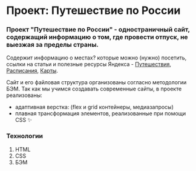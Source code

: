 # Проект: Путешествие по России

### Проект "Путешествие по России" - одностраничный сайт, содержащий информацию о том, где провести отпуск, не выезжая за пределы страны.

Содержит информацию о местах? которые можно (нужно) посетить, ссылки на статьи и полезные ресурсы Яндекса - [Путешествия](https://travel.yandex.ru/), [Расписания](https://rasp.yandex.ru/), [Карты](https://yandex.ru/maps/11458/anadyr/?ll=177.508924%2C64.733115&z=12).

Сайт и его файловая структура организованы согласно методологии БЭМ.
Так как мы учимся создавать современные сайты, в проекте реализованы:
* адаптивная верстка: (flex и grid контейнеры, медиазапросы)
* плавная трансформация элементов, реализованные при помощи CSS :sparkles:

### Технологии

1. HTML
2. CSS
3. БЭМ
